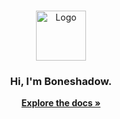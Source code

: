 <br/>
<p align="center">
  <a href="https://github.com/Boneshadow/ReadME">
    <img src="https://cdn.pixelbin.io/v2/dummy-cloudname/erase.bg(shadow:true)~t.resize(w:675)/__editor/__erase_bg/2024-2-1/png-clipart-shadow-the-hedgehog-sonic-free-riders-sonic-riders-the-crocodile-logo-shadow-mammal-animals.png?download=true" alt="Logo" width="80" height="80">
  </a>

  <h3 align="center">Hi, I'm Boneshadow.</h3>

  <p align="center">
    <a href="https://github.com/Boneshadow/ReadME"><strong>Explore the docs »</strong></a>
    <br/>
    <br/>
  </p>
</p>

